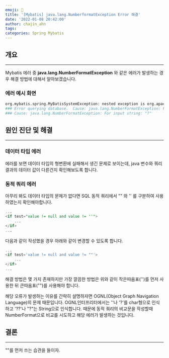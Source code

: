 ```yaml
---
emoji: 👻
title: '[Mybatis] java.lang.NumberformatException Error 해결'
date: '2022-01-08 20:42:00'
author: chajin_ahn
tags: 
categories: Spring Mybatis
---
```


## 개요

---

Mybatis 에러 중 **java.lang.NumberFormatException** 와 같은 에러가 발생하는 경우 해결 방법에 대해서 알아보겠습니다.

### 에러 예시 화면

```bash
org.mybatis.spring.MyBatisSystemException: nested exception is org.apache.ibatis.exceptions.PersistenceException: 
### Error querying database.  Cause: java.lang.NumberFormatException: For input string: "?"
### Cause: java.lang.NumberFormatException: For input string: "?"
```

## 원인 진단 및 해결

---

### 데이터 타입 에러

에러를 보면 데이터 타입의 형변환에 실패해서 생긴 문제로 보이는데, java 변수와 쿼리 결과의 데이터 값이 다른건지 확인해보도록 합니다.

### 동적 쿼리 에러

아무리 봐도 데이터 타입의 문제가 없다면 SQL 동적 쿼리에서 "" 와 '' 를 구분하여 사용하였는지 확인해야합니다.

```SQL
...
<if test="value != null and value != ''">
    ...
</if>
...
````

다음과 같이 작성했을 경우 아래와 같이 변경할 수 있도록 합니다.

```SQL
...
<if test='value != null and value != ""'>
    ...
</if>
...    
```

해결 방법은 몇 가지 존재하지만 가장 깔끔한 방법은 위와 같이 작은따옴표('')를 먼저 사용한 뒤 큰따옴표("")를 사용해야 합니다.

해당 오류가 발생하는 이유를 간략히 설명하자면 OGNL(Object Graph Navigation Language)의 문제 때문입니다.
OGNL인터프리터에서는 ''나 '?'를 char형으로 인식하고 '??'나 "?"는 String으로 인식합니다. 때문에 동적 쿼리의 비교문을 작성할때 NumberFormat으로 비교를 시도하고 해당 에러가 발생하는 것입니다.

## 결론

---

""를 먼저 쓰는 습관을 들이자.

